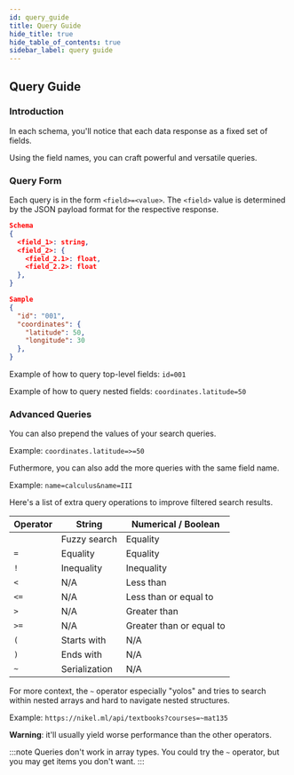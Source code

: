 ```yaml
---
id: query_guide
title: Query Guide
hide_title: true
hide_table_of_contents: true
sidebar_label: query guide
---
```


## Query Guide

### Introduction

In each schema, you'll notice that each data response as a fixed set of fields.

Using the field names, you can craft powerful and versatile queries.

### Query Form

Each query is in the form `<field>=<value>`. The `<field>` value is determined by the JSON payload format for the respective response.

```json title="Here's an example of where you can find <field> values."
Schema
{
  <field_1>: string,
  <field_2>: {
    <field_2.1>: float,
    <field_2.2>: float
  },
}

Sample
{
  "id": "001",
  "coordinates": {
    "latitude": 50,
    "longitude": 30
  },
}
```

Example of how to query top-level fields: `id=001`

Example of how to query nested fields: `coordinates.latitude=50`

### Advanced Queries

You can also prepend the values of your search queries.

Example: `coordinates.latitude=>=50`

Futhermore, you can also add the more queries with the same field name.

Example: `name=calculus&name=III`

Here's a list of extra query operations to improve filtered search results.

| Operator | String        | Numerical / Boolean      |
|----------|---------------|--------------------------|
|          | Fuzzy search  | Equality                 |
| `=`      | Equality      | Equality                 |
| `!`      | Inequality    | Inequality               |
| `<`      | N/A           | Less than                |
| `<=`     | N/A           | Less than or equal to    |
| `>`      | N/A           | Greater than             |
| `>=`     | N/A           | Greater than or equal to |
| `(`      | Starts with   | N/A                      |
| `)`      | Ends with     | N/A                      |
| `~`      | Serialization | N/A                      |

For more context, the `~` operator especially "yolos" and tries to search within nested arrays and hard to navigate nested structures.

Example: `https://nikel.ml/api/textbooks?courses=~mat135`

**Warning**: it'll usually yield worse performance than the other operators.

:::note
Queries don't work in array types. You could try the `~` operator, but you may get items you don't want.
:::